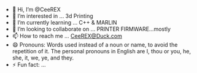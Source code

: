 - 👋 Hi, I’m @CeeREX
- 👀 I’m interested in ... 3d Printing
- 🌱 I’m currently learning ... C++ & MARLIN
- 💞️ I’m looking to collaborate on ... PRINTER FIRMWARE...mostly
- 📫 How to reach me ... CeeREX@Duck.com
- 😄 Pronouns: Words used instead of a noun or name, to avoid the repetition of it. The personal pronouns in English are I, thou or you, he, she, it, we, ye, and they.
- ⚡ Fun fact: ...

<!---
CeeREX/CeeREX is a ✨ special ✨ repository because its `README.md` (this file) appears on your GitHub profile.
You can click the Preview link to take a look at your changes.
--->
